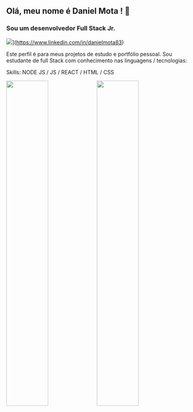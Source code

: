## Olá, meu nome é **Daniel Mota** ! 👋
### Sou um desenvolvedor Full Stack Jr.
![](https://img.shields.io/badge/linkedin-%230077B5.svg?style=for-the-badge&logo=linkedin)](https://www.linkedin.com/in/danielmota83)

Este perfil é para meus projetos de estudo e portfólio pessoal. Sou estudante de full Stack com conhecimento nas linguagens / tecnologias:

Skills: NODE JS  / JS / REACT / HTML / CSS

<img align = "left" width = "47%" src ="https://github-readme-stats.vercel.app/api?username=DanielMota&show_icons=true&theme=dracula"/>
<img align = "left" width = "47%" src ="https://github-readme-stats.vercel.app/api/top-langs/?username=DanielMota&layout=compact"/>
